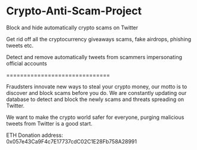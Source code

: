 # Crypto-Anti-Scam-Project

Block and hide automatically crypto scams on Twitter

Get rid off all the cryptocurrency giveaways scams, fake airdrops, phishing tweets etc.

Detect and remove automatically tweets from scammers impersonating official accounts

==============================

Fraudsters innovate new ways to steal your crypto money, our motto is to discover and block scams before you do. We are constantly updating our database to detect and block the newly scams and threats spreading on Twitter.

We want to make the crypto world safer for everyone, purging malicious tweets from Twitter is a good start.

ETH Donation address:
0x057e43Ca9F4c7E17737cdC02C1E28Fb758A28991
